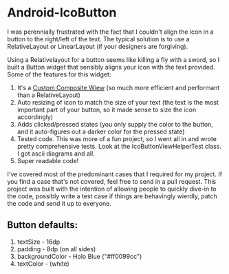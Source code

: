 Android-IcoButton
=================

I was perennially frustrated with the fact that I couldn't align the icon in a button to the right/left of the text. The typical solution is to use a RelativeLayout or LinearLayout (if your designers are forgiving).

Using a Relativelayout for a button seems like killing a fly with a sword, so I built a Button widget that sensibly aligns your icon with the text provided. Some of the features for this widget:

1. It's a [Custom Composite Wiew](http://lucasr.org/2014/05/12/custom-layouts-on-android/) (so much more efficient and performant than a RelativeLayout)
2. Auto resizing of icon to match the size of your text (the text is the most important part of your button, so it made sense to size the icon accordingly)
3. Adds clicked/pressed states (you only supply the color to the button, and it auto-figures out a darker color for the pressed state)
4. Tested code. This was more of a fun project, so I went all in and wrote pretty comprehensive tests. Look at the IcoButtonViewHelperTest class. I got ascii diagrams and all.
5. Super readable code!

I've covered most of the predominant cases that I required for my project. If you find a case that's not covered, feel free to send in a pull request. This project was built with the intention of allowing people to quickly dive-in to the code, possibly write a test case if things are behavingly wierdly, patch the code and send it up to everyone.


## Button defaults:

1. textSize - 16dp
2. padding - 8dp (on all sides)
3. backgroundColor - Holo Blue ("#ff0099cc")
4. textColor - (white)